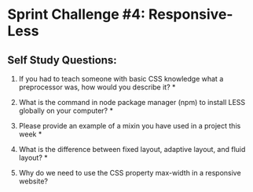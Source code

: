 
# Sprint Challenge #4: Responsive-Less

## Self Study Questions:

1. If you had to teach someone with basic CSS knowledge what a preprocessor was, how would you describe it?
    *   


2. What is the command in node package manager (npm) to install LESS globally on your computer?
    * 

3. Please provide an example of a mixin you have used in a project this week
    * 

4. What is the difference between fixed layout, adaptive layout, and fluid layout?
    *
5. Why do we need to use the CSS property max-width in a responsive website?
